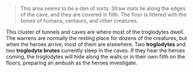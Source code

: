 > This area seems to be a den of sorts. Straw mats lie along the edges of the cave, and they are covered in filth. The floor is littered with the bones of humans, centaurs, and other creatures.

This cluster of tunnels and caves are where most of the troglodytes dwell. The warrens are normally the resting place for dozens of the creatures, but when the heroes arrive, most of them are elsewhere. Two **troglodytes** and two **troglodyte brutes** currently sleep in the caves. If they hear the heroes coming, the troglodytes will hide along the walls or in their own filth on the floors, preparing an ambush as the heroes investigate.

